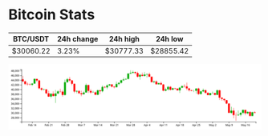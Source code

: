 # Bitcoin Stats

BTC/USDT|24h change|24h high|24h low|
|---|---|---|---|
|$30060.22|3.23%|$30777.33|$28855.42|

<img src="./chart.svg">

